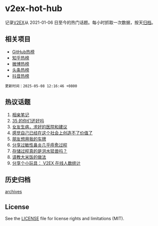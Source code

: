 # v2ex-hot-hub

 记录[V2EX](https://www.v2ex.com/)从 2021-01-06 日至今的热门话题。每小时抓取一次数据，按天[归档](archives)。
 
 ## 相关项目

- [GitHub热榜](https://github.com/lonnyzhang423/github-hot-hub)
- [知乎热榜](https://github.com/lonnyzhang423/zhihu-hot-hub)
- [微博热榜](https://github.com/lonnyzhang423/weibo-hot-hub)
- [头条热榜](https://github.com/lonnyzhang423/toutiao-hot-hub)
- [抖音热榜](https://github.com/lonnyzhang423/douyin-hot-hub)


 `更新时间：2025-05-08 12:16:46 +0800`

## 热议话题

1. [相亲笔记](https://www.v2ex.com/t/1130158)
1. [35 的你们还好吗](https://www.v2ex.com/t/1130136)
1. [女友生病，求好的医院和建议](https://www.v2ex.com/t/1130190)
1. [感觉自己已经在这个社会上创造不了价值了](https://www.v2ex.com/t/1130206)
1. [朋友想用我的车牌](https://www.v2ex.com/t/1130129)
1. [分享过敏性鼻炎几乎痊愈过程](https://www.v2ex.com/t/1130189)
1. [存储过程真的是洪水猛兽吗？](https://www.v2ex.com/t/1130319)
1. [请教大米饭的做法](https://www.v2ex.com/t/1130342)
1. [分享个小玩具： V2EX 在线人数统计](https://www.v2ex.com/t/1130133)

## 历史归档

[archives](archives)

## License

See the [LICENSE](LICENSE) file for license rights and limitations (MIT).

